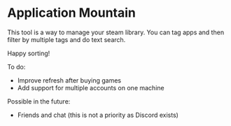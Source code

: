 # Application Mountain

This tool is a way to manage your steam library.
You can tag apps and then filter by multiple tags and do text search.

Happy sorting!

To do:

- Improve refresh after buying games
- Add support for multiple accounts on one machine

Possible in the future:

- Friends and chat (this is not a priority as Discord exists)

